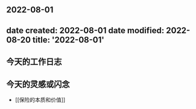 2022-08-01
---
date created: 2022-08-01
date modified: 2022-08-20
title: '2022-08-01'
---

## 今天的工作日志

## 今天的灵感或闪念

- [[保险的本质和价值]]
